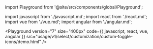 import Playground from '@site/src/components/global/Playground';

import javascript from './javascript.md';
import react from './react.md';
import vue from './vue.md';
import angular from './angular.md';

<Playground
  version="7"
  size="400px"
  code={{ javascript, react, vue, angular }}
  src="usage/v1/select/customization/custom-toggle-icons/demo.html"
/>
